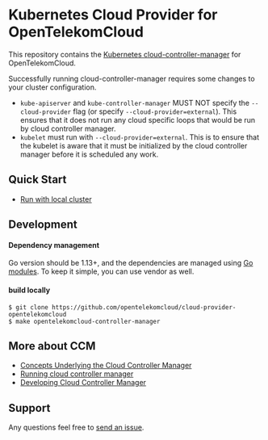 # Kubernetes Cloud Provider for OpenTelekomCloud
This repository contains the [Kubernetes cloud-controller-manager](https://kubernetes.io/docs/concepts/architecture/cloud-controller/) for OpenTelekomCloud.

Successfully running cloud-controller-manager requires some changes to your cluster configuration.
- `kube-apiserver` and `kube-controller-manager` MUST NOT specify the `--cloud-provider` flag
(or specify `--cloud-provider=external`). This ensures that it does not run any cloud specific loops that would be run by cloud controller manager. 
- `kubelet` must run with `--cloud-provider=external`. This is to ensure that the kubelet is aware that it must be initialized by the cloud controller manager before it is scheduled any work.

## Quick Start
- [Run with local cluster](./docs/quick-start-with-local-cluster.md)

## Development

#### Dependency management
Go version should be 1.13+, and the dependencies are managed using [Go modules](https://github.com/golang/go/wiki/Modules).
To keep it simple, you can use vendor as well.

#### build locally
```
$ git clone https://github.com/opentelekomcloud/cloud-provider-opentelekomcloud
$ make opentelekomcloud-controller-manager
```

## More about CCM
- [Concepts Underlying the Cloud Controller Manager](https://kubernetes.io/docs/concepts/architecture/cloud-controller/)
- [Running cloud controller manager](https://kubernetes.io/docs/tasks/administer-cluster/running-cloud-controller/#running-cloud-controller-manager)
- [Developing Cloud Controller Manager](https://kubernetes.io/docs/tasks/administer-cluster/developing-cloud-controller-manager/)

## Support
Any questions feel free to [send an issue](https://github.com/opentelekomcloud/cloud-provider-opentelekomcloud/issues/new).  